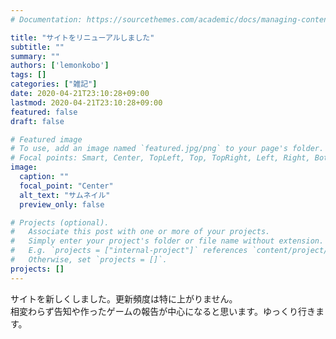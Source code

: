 ```yaml
---
# Documentation: https://sourcethemes.com/academic/docs/managing-content/

title: "サイトをリニューアルしました"
subtitle: ""
summary: ""
authors: ['lemonkobo']
tags: []
categories: ["雑記"]
date: 2020-04-21T23:10:28+09:00
lastmod: 2020-04-21T23:10:28+09:00
featured: false
draft: false

# Featured image
# To use, add an image named `featured.jpg/png` to your page's folder.
# Focal points: Smart, Center, TopLeft, Top, TopRight, Left, Right, BottomLeft, Bottom, BottomRight.
image:
  caption: ""
  focal_point: "Center"
  alt_text: "サムネイル"
  preview_only: false

# Projects (optional).
#   Associate this post with one or more of your projects.
#   Simply enter your project's folder or file name without extension.
#   E.g. `projects = ["internal-project"]` references `content/project/deep-learning/index.md`.
#   Otherwise, set `projects = []`.
projects: []
---
```

サイトを新しくしました。更新頻度は特に上がりません。  
相変わらず告知や作ったゲームの報告が中心になると思います。ゆっくり行きます。  
